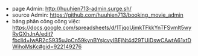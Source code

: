 - page Admin: http://huuhien713-admin.surge.sh/
- source Admin: https://github.com/huuhien713/booking_movie_admin
- bảng phân công công việc: https://docs.google.com/spreadsheets/d/1TjqoUjmkTFkkYnTFSvmlt5wyRyGXhJnA/edit?fbclid=IwAR2cS935uJoCn59kynBYsjcvyIBEjNt4d29TUiDswCAwtA61xtDWihoMsKc#gid=922149276
